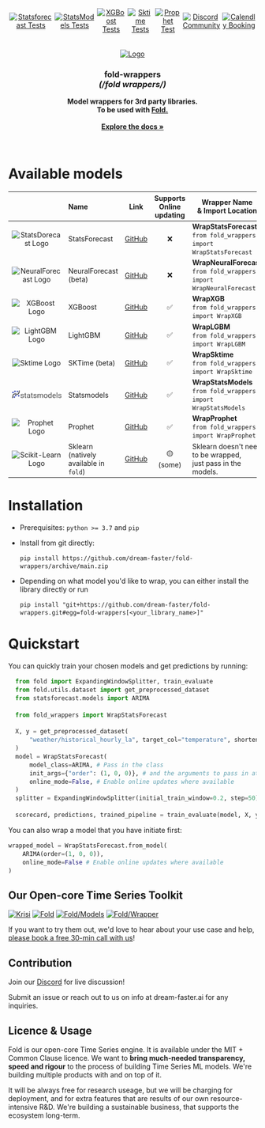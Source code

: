 <p align="center" style="display:flex; width:100%; align-items:center; justify-content:center;">
  <a style="margin:2px" href="https://github.com/dream-faster/fold-wrappers/actions/workflows/test-statsforecast.yaml"><img alt="Statsforecast Tests" src="https://github.com/dream-faster/fold-wrappers/actions/workflows/test-statsforecast.yaml/badge.svg"/></a>
  <a style="margin:2px" href="https://github.com/dream-faster/fold-wrappers/actions/workflows/test-statsmodels.yaml"><img alt="StatsModels Tests" src="https://github.com/dream-faster/fold-wrappers/actions/workflows/test-statsmodels.yaml/badge.svg"/></a>
  <a style="margin:2px" href="https://github.com/dream-faster/fold-wrappers/actions/workflows/test-xgboost.yaml"><img alt="XGBoost Tests" src="https://github.com/dream-faster/fold-wrappers/actions/workflows/test-xgboost.yaml/badge.svg"/></a>
  <a style="margin:2px" href="https://github.com/dream-faster/fold-wrappers/actions/workflows/test-sktime.yaml"><img alt="Sktime Tests" src="https://github.com/dream-faster/fold-wrappers/actions/workflows/test-sktime.yaml/badge.svg"/></a>
  <a style="margin:2px" href="https://github.com/dream-faster/fold-wrappers/actions/workflows/test-prophet.yaml"><img alt="Prophet Test" src="https://github.com/dream-faster/fold-wrappers/actions/workflows/test-prophet.yaml/badge.svg"/></a>
  <a style="margin:2px" href="https://discord.gg/EKJQgfuBpE"><img alt="Discord Community" src="https://img.shields.io/badge/Discord-%235865F2.svg?logo=discord&logoColor=white"></a>
  <a style="margin:2px" href="https://calendly.com/mark-szulyovszky/consultation"><img alt="Calendly Booking" src="https://shields.io/badge/-Speak%20with%20us-orange?logo=minutemailer&logoColor=white"></a>
</p>

<!-- PROJECT LOGO -->

<br />
<div align="center">
  <a href="https://dream-faster.github.io/fold/">
    <img src="https://raw.githubusercontent.com/dream-faster/fold-wrappers/main/docs/images/logo.svg" alt="Logo" width="90" >
  </a>
<h3 align="center"><b>fold-wrappers</b><br> <i>(/fold wrappers/)</i></h3>
  <p align="center">
    <b>Model wrappers for 3rd party libraries.
    <br/>To be used with  <a href='https://github.com/dream-faster/fold'>Fold.</a> </b><br>
    <br/>
    <a href="https://dream-faster.github.io/fold-wrappers/"><strong>Explore the docs »</strong></a>
  </p>
</div>
<br />

# Available models

|                                                                                                                                                                                                                                             | Name                                   |                          Link                          | Supports<br />Online <br />updating | Wrapper Name<br />& Import Location                                            |
| :------------------------------------------------------------------------------------------------------------------------------------------------------------------------------------------------------------------------------------------:| :------------------------------------- | :----------------------------------------------------: | :---------------------------------: | ------------------------------------------------------------------------------ |
| <img alt='StatsDorecast Logo' src='https://raw.githubusercontent.com/Nixtla/neuralforecast/main/nbs/imgs_indx/logo_mid.png' height=64>                                                                                                      | StatsForecast                          |   [GitHub](https://github.com/Nixtla/statsforecast)    |                 ❌                  | **WrapStatsForecast**<br />`from fold_wrappers import WrapStatsForecast` |
| <img alt='NeuralForecast Logo' src='https://raw.githubusercontent.com/Nixtla/neuralforecast/main/nbs/imgs_indx/logo_mid.png' height=64>                                                                                                      | NeuralForecast (beta)                          |   [GitHub](https://github.com/Nixtla/neuralforecast)    |                 ❌                  | **WrapNeuralForecast**<br />`from fold_wrappers import WrapNeuralForecast` |
| <img alt='XGBoost Logo' src='https://camo.githubusercontent.com/0ea6e7814dd771f740509bbb668d251d485a6e21f12e287be7cc2275e0eab1d1/68747470733a2f2f7867626f6f73742e61692f696d616765732f6c6f676f2f7867626f6f73742d6c6f676f2e737667' height=64> | XGBoost                                |       [GitHub](https://github.com/dmlc/xgboost)        |                 ✅                    | **WrapXGB**<br />`from fold_wrappers import WrapXGB`               |
| <img alt='LightGBM Logo' src='https://lightgbm.readthedocs.io/en/latest/_images/LightGBM_logo_black_text.svg' height=64> | LightGBM                                |       [GitHub](https://github.com/Microsoft/LightGBM)        |                 ✅                    | **WrapLGBM**<br />`from fold_wrappers import WrapLGBM`               |
| <img alt='Sktime Logo' src='https://github.com/sktime/sktime/raw/main/docs/source/images/sktime-logo.jpg?raw=true' height=64>                                                                                                               | SKTime (beta)                                 |       [GitHub](https://github.com/sktime/sktime)       |                 ✅                  | **WrapSktime**<br />`from fold_wrappers import WrapSktime`                |
| <img alt='Statsmodels Logo' src='https://github.com/statsmodels/statsmodels/raw/main/docs/source/images/statsmodels-logo-v2-horizontal.svg' width=160>                                                                                      | Statsmodels                            |  [GitHub](https://github.com/statsmodels/statsmodels)  |                 ✅                  | **WrapStatsModels**<br />`from fold_wrappers import WrapStatsModels` |
| <img alt='Prophet Logo' src='https://miro.medium.com/v2/resize:fit:964/0*tVCene42rgUTNv9Q.png' width=160>                                                                                                                                   | Prophet                                |     [GitHub](https://github.com/facebook/prophet)      |                 ✅                  | **WrapProphet**<br />`from fold_wrappers import WrapProphet`             |
| <img alt='Scikit-Learn Logo' src='https://raw.githubusercontent.com/scikit-learn/scikit-learn/main/doc/logos/scikit-learn-logo.png' width=160>                                                                                              | Sklearn <br/>(natively available in `fold`) | [GitHub](https://github.com/scikit-learn/scikit-learn) |             🟡<br/>(some)              | Sklearn doesn't need to be wrapped,<br />just pass in the models.              |

# Installation

- Prerequisites: `python >= 3.7` and `pip`

- Install from git directly:
  ```
  pip install https://github.com/dream-faster/fold-wrappers/archive/main.zip
  ```
- Depending on what model you'd like to wrap, you can either install the library directly or run
   ```
  pip install "git+https://github.com/dream-faster/fold-wrappers.git#egg=fold-wrappers[<your_library_name>]"
  ```

# Quickstart




You can quickly train your chosen models and get predictions by running:

```python
  from fold import ExpandingWindowSplitter, train_evaluate
  from fold.utils.dataset import get_preprocessed_dataset
  from statsforecast.models import ARIMA

  from fold_wrappers import WrapStatsForecast

  X, y = get_preprocessed_dataset(
      "weather/historical_hourly_la", target_col="temperature", shorten=1000
  )
  model = WrapStatsForecast(
      model_class=ARIMA, # Pass in the class
      init_args={"order": (1, 0, 0)}, # and the arguments to pass in at `init()`
      online_mode=False, # Enable online updates where available
  )
  splitter = ExpandingWindowSplitter(initial_train_window=0.2, step=50)

  scorecard, predictions, trained_pipeline = train_evaluate(model, X, y, splitter)
```

You can also wrap a model that you have initiate first:

```python
wrapped_model = WrapStatsForecast.from_model(
    ARIMA(order=(1, 0, 0)),
    online_mode=False # Enable online updates where available
)
```
## Our Open-core Time Series Toolkit

[![Krisi](https://raw.githubusercontent.com/dream-faster/fold/main/docs/images/overview_diagrams/dream_faster_suite_krisi.svg)](https://github.com/dream-faster/krisi)
[![Fold](https://raw.githubusercontent.com/dream-faster/fold/main/docs/images/overview_diagrams/dream_faster_suite_fold.svg)](https://github.com/dream-faster/fold)
[![Fold/Models](https://raw.githubusercontent.com/dream-faster/fold/main/docs/images/overview_diagrams/dream_faster_suite_fold_models.svg)](https://github.com/dream-faster/fold-models)
[![Fold/Wrapper](https://raw.githubusercontent.com/dream-faster/fold/main/docs/images/overview_diagrams/dream_faster_suite_fold_wrappers.svg)](https://github.com/dream-faster/fold-wrappers)

If you want to try them out, we'd love to hear about your use case and help, [please book a free 30-min call with us](https://calendly.com/mark-szulyovszky/consultation)!

## Contribution

Join our [Discord](https://discord.gg/EKJQgfuBpE) for live discussion!

Submit an issue or reach out to us on info at dream-faster.ai for any inquiries.


## Licence & Usage

Fold is our open-core Time Series engine. It is available under the MIT + Common Clause licence.
We want to **bring much-needed transparency, speed and rigour** to the process of building Time Series ML models. We're building multiple products with and on top of it.

It will be always free for research useage, but we will be charging for deployment, and for extra features that are results of our own resource-intensive R&D. We're building a sustainable business, that supports the ecosystem long-term.
